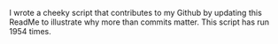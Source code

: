 I wrote a cheeky script that contributes to my Github by updating this ReadMe to illustrate why more than commits matter. This script has run 1954 times.